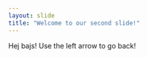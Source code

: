 ```yaml
---
layout: slide
title: "Welcome to our second slide!"
---
```

Hej bajs!
Use the left arrow to go back!
